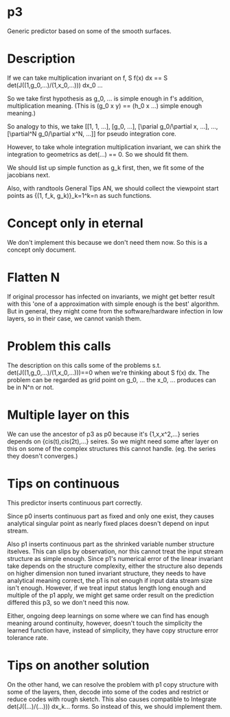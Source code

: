 # p3
Generic predictor based on some of the smooth surfaces.

# Description
If we can take multiplication invariant on f, S f(x) dx == S det(J((1,g\_0,...)/(1,x\_0,...))) dx\_0 ...

So we take first hypothesis as g\_0, ... is simple enough in f's addition, multiplication meaning.
(This is (g\_0 x y\) == (h\_0 x ...) simple enough meaning.)

So analogy to this, we take \[\[1, 1, ...\], \[g\_0, ...\], \[\parial g\_0/\partial x, ...\], ..., \[\partial^N g\_0/\partial x^N, ...\]\] for pseudo integration core.

However, to take whole integration multiplication invariant, we can shirk the integration to geometrics as det(...) == 0. So we should fit them.

We should list up simple function as g\_k first, then, we fit some of the jacobians next.

Also, with randtools General Tips AN, we should collect the viewpoint start points as {(1, f_k, g_k)}_k=1^k=n as such functions.

# Concept only in eternal
We don't implement this because we don't need them now.
So this is a concept only document.

# Flatten N
If original processor has infected on invariants, we might get better result with this 'one of a approximation with simple enough is the best' algorithm.
But in general, they might come from the software/hardware infection in low layers, so in their case, we cannot vanish them.

# Problem this calls
The description on this calls some of the problems s.t. det(J((1,g\_0,...)/(1,x\_0,...)))==0 when we're thinking about S f(x) dx.
The problem can be regarded as grid point on g\_0, ... the x\_0, ... produces can be in N^n or not.

# Multiple layer on this
We can use the ancestor of p3 as p0 because it's {1,x,x^2,...} series depends on {cis(t),cis(2t),...} seires.
So we might need some after layer on this on some of the complex structures this cannot handle. (eg. the series they doesn't converges.)

# Tips on continuous
This predictor inserts continuous part correctly.

Since p0 inserts continuous part as fixed and only one exist, they causes analytical singular point as nearly fixed places doesn't depend on input stream.

Also p1 inserts continuous part as the shrinked variable number structure itselves. This can slips by observation, nor this cannot treat the input stream structure as simple enough.
Since p1's numerical error of the linear invariant take depends on the structure complexity, either the structure also depends on higher dimension non tuned invariant structure, they needs to have analytical meaning correct, the p1 is not enough if input data stream size isn't enough. However, if we treat input status length long enough and multiple of the p1 apply, we might get same order result on the prediction differed this p3, so we don't need this now.

Either, ongoing deep learnings on some where we can find has enough meaning around continuity, however, doesn't touch the simplicity the learned function have, instead of simplicity, they have copy structure error tolerance rate.

# Tips on another solution
On the other hand, we can resolve the problem with p1 copy structure with some of the layers, then, decode into some of the codes and restrict or reduce codes with rough sketch.
This also causes compatible to Integrate det(J((...)/(...))) dx_k... forms.
So instead of this, we should implement them.

